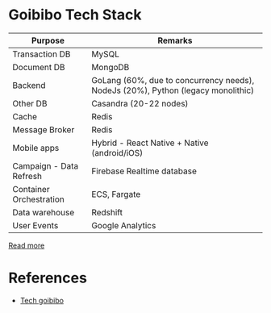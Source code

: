 # Goibibo Tech Stack

| Purpose                 | Remarks                                                                          |
|-------------------------|----------------------------------------------------------------------------------|
| Transaction DB          | MySQL                                                                            |
| Document DB             | MongoDB                                                                          |
| Backend                 | GoLang (60%, due to concurrency needs), NodeJs (20%), Python (legacy monolithic) |
| Other DB                | Casandra (20-22 nodes)                                                           |
| Cache                   | Redis                                                                            |
| Message Broker          | Redis                                                                            |
| Mobile apps             | Hybrid - React Native + Native (android/iOS)                                     |
| Campaign - Data Refresh | Firebase Realtime database                                                       |
| Container Orchestration | ECS, Fargate                                                                     |
| Data warehouse          | Redshift                                                                         |
| User Events             | Google Analytics                                                                 |

[Read more](https://www.youtube.com/watch?v=aOW30FRL3Tc&t=1s)

# References
- [Tech goibibo](https://tech.goibibo.com/)